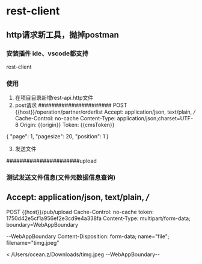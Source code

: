 # rest-client
## http请求新工具，抛掉postman

### 安装插件 ide、vscode都支持
rest-client

### 使用
1. 在项目目录新增rest-api.http文件
2. post请求
   ######################
POST {{host}}/operation/partner/orderlist
Accept: application/json, text/plain, */*
Cache-Control: no-cache
Content-Type: application/json;charset=UTF-8
Origin: {{origin}}
Token: {{cmsToken}}

{
  "page": 1,
  "pagesize": 20,
  "position": 1
}

3. 发送文件

######################upload
### 测试发送文件信息(文件元数据信息查询)
##  Accept: application/json, text/plain, */*
POST {{host}}/pub/upload
Cache-Control: no-cache
token: 1750d42e5cf1a956ef2e3cd9e4a338fa
Content-Type: multipart/form-data; boundary=WebAppBoundary


--WebAppBoundary
Content-Disposition: form-data; name="file"; filename="timg.jpeg"


< /Users/ocean.z/Downloads/timg.jpeg
--WebAppBoundary--

